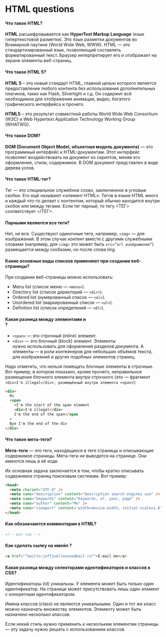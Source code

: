 # HTML questions

#### Что такое HTML?

**HTML** расшифровывается как **HyperText Markup Language** (язык гипертекстовой разметки). Это язык разметки документов во Всемирной паутине (World Wide Web, WWW). HTML — это стандартизированный язык, позволяющий составлять форматированный текст. Браузер интерпретирует его и отображает на экране элементы веб-страниц.

#### Что такое HTML 5?

**HTML 5** – это новый стандарт HTML, главной целью которого является предоставление любого контента без использования дополнительных плагинов, таких как Flash, Silverlight и т.д. Он содержит всё необходимое для отображения анимации, видео, богатого графического интерфейса и прочего.

**HTML5** – это результат совместной работы World Wide Web Consortium (W3C) и Web Hypertext Application Technology Working Group (WHATWG).

#### Что такое DOM?

**DOM (Document Object Model, объектная модель документа)** — это программный интерфейс к HTML-документам. Этот интерфейс позволяет воздействовать на документ из скриптов, меняя его оформление, стили, содержимое. В DOM документ представлен в виде дерева узлов.

#### Что такое HTML-тег?

Тег — это специальное служебное слово, заключенное в угловые скобки. Его ещё называют «элемент HTML». Тегов в языке HTML много и каждый что-то делает с контентом, который обычно находится внутри скобок или между тегами.
Если тег парный, то тегу <ТЕГ> соответствует </ТЕГ>.

#### Парными являются все теги?

Нет, не все. Существуют одиночные теги, например, `<img>` — для изображений. В этом случае контент вместе с другими служебными словами (например, для `<img>` это может быть `src=”url изображения”`) размещается между скобками, но после слова img.

#### Какие основные виды списков применяют при создании веб-страницы?

При создании веб-страницы можно использовать:

- Menu list (список меню — `<menu>`).
- Directory list (список директорий — `<dir>`).
- Ordered list (нумерованный список — `<ol>`).
- Unordered list (маркированный список — `<ul>`).
- Definition list (список определений — `<dl>`).

#### Какая разница между элементами <span> и <div>?

- `<span>` — это строчный (inline) элемент.
- `<div>` — это блочный (block) элемент.
  Элементы <div> нужно использовать для оформления разделов документа. А элементы <span> — в роли контейнеров для небольших объёмов текста, для изображений и других подобных элементов страниц.

Надо отметить, что нельзя помещать блочные элементы в строчные. Вот пример, в котором показано, кроме прочего, неправильное размещение блочного элемента внутри строчного (это — фрагмент `<div>I'm illegal</div>, размещённый внутри элемента <span>`):

```html
<div>
  Hi
  <span
    >I'm the start of the span element
    <div>I'm illegal</div>
    I'm the end of the span</span
  >
  Bye I'm the end of the div
</div>
```

#### Что такое мета-теги?

**Мета-теги** — это теги, находящиеся в теге страницы <head> и описывающие содержимое страницы. Мета-теги не выводятся на странице. Они имеются лишь в её коде.

Их основная задача заключается в том, чтобы кратко описывать содержимое страниц поисковым системам. Вот пример:

```html
<head>
  <meta charset="UTF-8" />
  <meta name="description" content="Description search engines use" />
  <meta name="keywords" content="Keywords, of, your, page" />
  <meta name="author" content="Me" />
  <meta name="viewport" content="width=device-width, initial-scale=1.0" />
</head>
```

#### Как обозначаются комментарии в HTML?

```html
<!-- вот так -->
```

#### Как сделать сылку на имейл ?

```html
<a href="”mailto:jeffjoellennox@mail.ru”">E-mail me</a>
```

#### Какая разница между селекторами идентификаторов и классов в CSS?

Идентификаторы (id) уникальны. У элемента может быть только один идентификатор. На странице может присутствовать лишь один элемент с конкретным идентификатором.

Имена классов (class) не являются уникальными. Один и тот же класс можно назначать множеству элементов. Элементу может быть назначено несколько классов.

Если некий стиль нужно применить к нескольким элементам страницы — эту задачу нужно решать с использованием классов.

